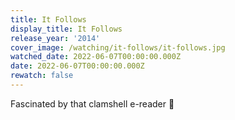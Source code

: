 ```yaml
---
title: It Follows
display_title: It Follows
release_year: '2014'
cover_image: /watching/it-follows/it-follows.jpg
watched_date: 2022-06-07T00:00:00.000Z
date: 2022-06-07T00:00:00.000Z
rewatch: false
---
```

Fascinated by that clamshell e-reader 🥟
